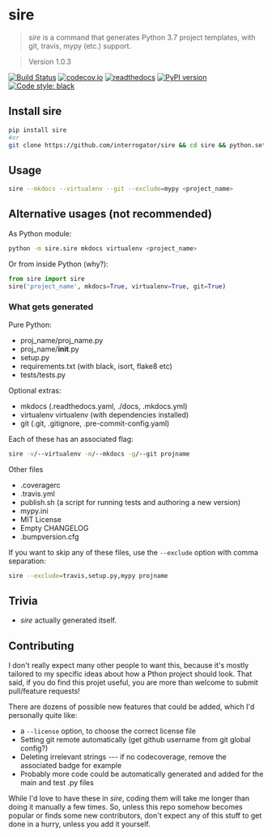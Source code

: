 # sire

> *sire* is a command that generates Python 3.7 project templates, with git, travis, mypy (etc.) support.

> Version 1.0.3

[![Build Status](https://travis-ci.org/interrogator/sire.svg?branch=master)](https://travis-ci.org/interrogator/sire)
[![codecov.io](https://codecov.io/gh/interrogator/sire/branch/master/graph/badge.svg)](https://codecov.io/gh/interrogator/sire)
[![readthedocs](https://readthedocs.org/projects/sire/badge/?version=latest)](https://sire.readthedocs.io/en/latest/)
[![PyPI version](https://badge.fury.io/py/sire.svg)](https://badge.fury.io/py/sire)
[![Code style: black](https://img.shields.io/badge/code%20style-black-000000.svg)](https://github.com/python/black)

## Install sire

```bash
pip install sire
#or
git clone https://github.com/interrogator/sire && cd sire && python.setup.py install
```

## Usage

```bash
sire --mkdocs --virtualenv --git --exclude=mypy <project_name>
```

## Alternative usages (not recommended)

As Python module:

```bash
python -m sire.sire mkdocs virtualenv <project_name>
```

Or from inside Python (why?):

```python
from sire import sire
sire('project_name', mkdocs=True, virtualenv=True, git=True)
```

### What gets generated

Pure Python:

* proj_name/proj_name.py
* proj_name/__init__.py
* setup.py
* requirements.txt (with black, isort, flake8 etc)
* tests/tests.py

Optional extras:

* mkdocs (.readthedocs.yaml, ./docs, .mkdocs.yml)
* virtualenv virtualenv (with dependencies installed)
* git (.git, .gitignore, .pre-commit-config.yaml)

Each of these has an associated flag:

```bash
sire -v/--virtualenv -m/--mkdocs -g/--git projname
```

Other files

* .coveragerc
* .travis.yml
* publish.sh (a script for running tests and authoring a new version)
* mypy.ini
* MIT License
* Empty CHANGELOG
* .bumpversion.cfg

If you want to skip any of these files, use the `--exclude` option with comma separation:

```bash
sire --exclude=travis,setup.py,mypy projname
```

## Trivia

* *sire* actually generated itself.

## Contributing

I don't really expect many other people to want this, because it's mostly tailored to my specific ideas about how a Pthon project should look. That said, if you do find this projet useful, you are more than welcome to submit pull/feature requests!

There are dozens of possible new features that could be added, which I'd personally quite like:

* a `--license` option, to choose the correct license file
* Setting git remote automatically (get github username from git global config?)
* Deleting irrelevant strings --- if no codecoverage, remove the associated badge for example
* Probably more code could be automatically generated and added for the main and test .py files

While I'd love to have these in *sire*, coding them will take me longer than doing it manually a few times. So, unless this repo somehow becomes popular or finds some new contributors, don't expect any of this stuff to get done in a hurry, unless you add it yourself.
